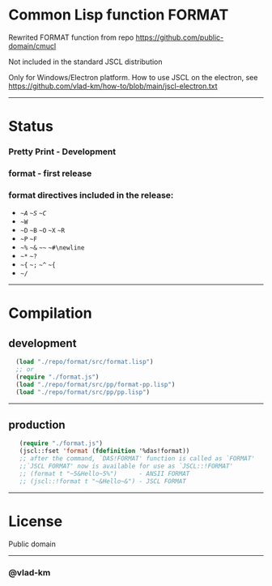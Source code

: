 #  Common Lisp function FORMAT

Rewrited FORMAT function from repo  https://github.com/public-domain/cmucl

Not included in the standard JSCL distribution

Only for Windows/Electron platform. How to use JSCL on the electron, see https://github.com/vlad-km/how-to/blob/main/jscl-electron.txt

___

# Status

### Pretty Print - Development

### format - first release
### format directives included in the release:
-  _`~A`_  _`~S`_ _`~C`_
-   `~W`
-   `~D`  `~B`  `~O`  `~X`  `~R`
-  `~P` `~F`
-  `~%` `~&` `~~`  `~#\newline`
-  `~*` `~?`
-  `~{` `~;` `~^` `~{`
-  `~/`
___
 
# Compilation

## development


```lisp
  (load "./repo/format/src/format.lisp")
  ;; or
  (require "./format.js")
  (load "./repo/format/src/pp/format-pp.lisp")
  (load "./repo/format/src/pp/pp.lisp")
```
___

## production

```lisp
   (require "./format.js")
   (jscl::fset 'format (fdefinition '%das!format))
   ;; after the command, `DAS!FORMAT' function is called as `FORMAT'
   ;;`JSCL FORMAT' now is available for use as `JSCL::!FORMAT'
   ;; (format t "~5&Hello~5%")      - ANSII FORMAT
   ;; (jscl::!format t "~&Hello~&") - JSCL FORMAT
```

___

# License

Public domain

___


### @vlad-km
   

